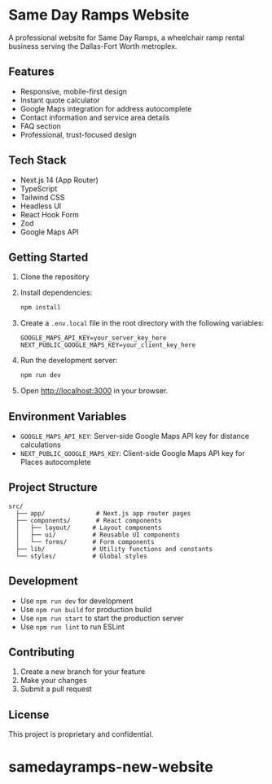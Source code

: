 # Same Day Ramps Website

A professional website for Same Day Ramps, a wheelchair ramp rental business serving the Dallas-Fort Worth metroplex.

## Features

- Responsive, mobile-first design
- Instant quote calculator
- Google Maps integration for address autocomplete
- Contact information and service area details
- FAQ section
- Professional, trust-focused design

## Tech Stack

- Next.js 14 (App Router)
- TypeScript
- Tailwind CSS
- Headless UI
- React Hook Form
- Zod
- Google Maps API

## Getting Started

1. Clone the repository
2. Install dependencies:
   ```bash
   npm install
   ```

3. Create a `.env.local` file in the root directory with the following variables:
   ```
   GOOGLE_MAPS_API_KEY=your_server_key_here
   NEXT_PUBLIC_GOOGLE_MAPS_KEY=your_client_key_here
   ```

4. Run the development server:
   ```bash
   npm run dev
   ```

5. Open [http://localhost:3000](http://localhost:3000) in your browser.

## Environment Variables

- `GOOGLE_MAPS_API_KEY`: Server-side Google Maps API key for distance calculations
- `NEXT_PUBLIC_GOOGLE_MAPS_KEY`: Client-side Google Maps API key for Places autocomplete

## Project Structure

```
src/
  ├── app/              # Next.js app router pages
  ├── components/       # React components
  │   ├── layout/      # Layout components
  │   ├── ui/          # Reusable UI components
  │   └── forms/       # Form components
  ├── lib/             # Utility functions and constants
  └── styles/          # Global styles
```

## Development

- Use `npm run dev` for development
- Use `npm run build` for production build
- Use `npm run start` to start the production server
- Use `npm run lint` to run ESLint

## Contributing

1. Create a new branch for your feature
2. Make your changes
3. Submit a pull request

## License

This project is proprietary and confidential.
# samedayramps-new-website
